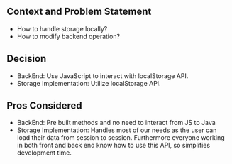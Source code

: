 ## Context and Problem Statement

- How to handle storage locally? 
- How to modify backend operation? 

## Decision 

- BackEnd: Use JavaScript to interact with localStorage API.
- Storage Implementation: Utilize localStorage API.  

## Pros Considered

- BackEnd: Pre built methods and no need to interact from JS to Java
- Storage Implementation: Handles most of our needs as the user can load their data from session to session. Furthermore everyone working in both front and back end know how to use this API, so simplifies development time.
